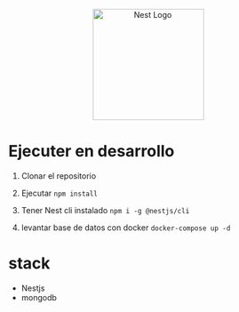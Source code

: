 <p align="center">
  <a href="http://nestjs.com/" target="blank"><img src="https://nestjs.com/img/logo-small.svg" width="200" alt="Nest Logo" /></a>
</p>

# Ejecuter en desarrollo

1. Clonar el repositorio
2. Ejecutar 
```npm install```
3. Tener Nest cli instalado
```npm i -g @nestjs/cli```

4. levantar base de datos con docker
```docker-compose up -d```


# stack
* Nestjs
* mongodb
